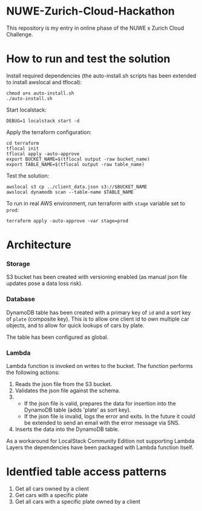 # NUWE-Zurich-Cloud-Hackathon
This repository is my entry in online phase of the NUWE x Zurich Cloud Challenge.

# How to run and test the solution
Install required dependencies (the auto-install.sh scripts has been extended to install awslocal and tflocal):
```
chmod u+x auto-install.sh
./auto-install.sh
```
Start localstack:
```
DEBUG=1 localstack start -d
```
Apply the terraform configuration:
```
cd terraform
tflocal init
tflocal apply -auto-approve
export BUCKET_NAME=$(tflocal output -raw bucket_name)
export TABLE_NAME=$(tflocal output -raw table_name)
```
Test the solution:
```
awslocal s3 cp ../client_data.json s3://$BUCKET_NAME
awslocal dynamodb scan --table-name $TABLE_NAME
```
To run in real AWS environment, run terraform with `stage` variable set to `prod`:
```
terraform apply -auto-approve -var stage=prod
```

# Architecture

### Storage
S3 bucket has been created with versioning enabled (as manual json file updates pose a data loss risk).

### Database
DynamoDB table has been created with a primary key of `id` and a sort key of `plate` (composite key).
This is to allow one client id to own multiple car objects, and to allow for quick lookups of cars by plate.

The table has been configured as global.

### Lambda
Lambda function is invoked on writes to the bucket. The function performs the following actions:
1. Reads the json file from the S3 bucket.
2. Validates the json file against the schema.
3.
   * If the json file is valid, prepares the data for insertion into the DynamoDB table (adds 'plate' as sort key).
   * If the json file is invalid, logs the error and exits. In the future it could be extended to send an email with the error message via SNS.
4. Inserts the data into the DynamoDB table.

As a workaround for LocalStack Community Edition not supporting Lambda Layers the dependencies have been packaged with Lambda function itself.

# Identfied table access patterns
1. Get all cars owned by a client
2. Get cars with a specific plate
3. Get all cars with a specific plate owned by a client